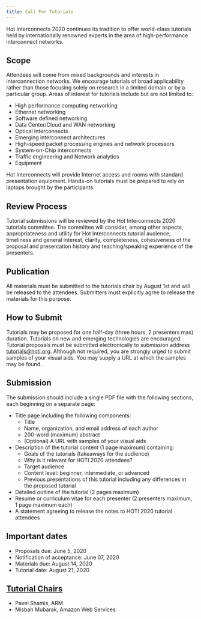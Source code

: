 ```yaml
---
title: Call For Tutorials
---
```

Hot Interconnects 2020 continues its tradition to offer world-class tutorials held by internationally renowned experts in the area of high-performance interconnect networks.

## Scope

Attendees will come from mixed backgrounds and interests in interconnection networks. We encourage tutorials of broad applicability rather than those focusing solely on research in a limited domain or by a particular group. Areas of interest for tutorials include but are not limited to:

- High performance computing networking
- Ethernet networking
- Software defined networking
- Data Center/Cloud and WAN networking
- Optical interconnects
- Emerging interconnect architectures
- High-speed packet processing engines and network processors
- System-on-Chip interconnects
- Traffic engineering and Network analytics
- Equipment

Hot Interconnects will provide Internet access and rooms with standard presentation equipment. Hands-on tutorials must be prepared to rely on laptops brought by the participants.

## Review Process

Tutorial submissions will be reviewed by the Hot Interconnects 2020 tutorials committee. The committee will consider, among other aspects, appropriateness and utility for Hot Interconnects tutorial audience, timeliness and general interest, clarity, completeness, cohesiveness of the proposal and presentation history and teaching/speaking experience of the presenters.

## Publication

All materials must be submitted to the tutorials chair by August 1st and will be released to the attendees. Submitters must explicitly agree to release the materials for this purpose.

## How to Submit

Tutorials may be proposed for one half-day (three hours, 2 presenters max) duration. Tutorials on new and emerging technologies are encouraged. Tutorial proposals must be submitted electronically to submission address [tutorials@hoti.org](mailto:tutorials@hoti.org). Although not required, you are strongly urged to submit samples of your visual aids. You may supply a URL at which the samples may be found.

## Submission

The submission should include a single PDF file with the following sections, each beginning on a separate page:

- Title page including the following components:
  - Title
  - Name, organization, and email address of each author
  - 200-word (maximum) abstract
  - (Optional) A URL with samples of your visual aids
- Description of the tutorial content (1 page maximum) containing:
   - Goals of the tutorials (takeaways for the audience)
   - Why is it relevant for HOTI 2020 attendees?
   - Target audience
   - Content level: beginner, intermediate, or advanced
   - Previous presentations of this tutorial including any differences in the proposed tutorial
- Detailed outline of the tutorial (2 pages maximum)
- Resume or curriculum vitae for each presenter (2 presenters maximum, 1 page maximum each)
- A statement agreeing to release the notes to HOTI 2020 tutorial attendees

## Important dates

- Proposals due: June 5, 2020
- Notification of acceptance: June 07, 2020
- Materials due: August 14, 2020
- Tutorial date: August 21, 2020

## [Tutorial Chairs](mailto:tutorials@hoti.org)

- Pavel Shamis, ARM
- Misbah Mubarak, Amazon Web Services
